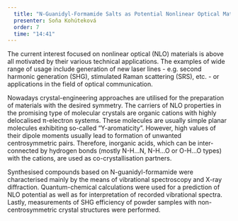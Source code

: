 ```yaml
---
  title: "N-Guanidyl-Formamide Salts as Potential Nonlinear Optical Materials"
  presenter: Soňa Kohúteková
  order: 7
  time: "14:41"
---
```

The current interest focused on nonlinear optical (NLO) materials is above all motivated by their various technical applications. The examples of wide range of usage include generation of new laser lines - e.g. second harmonic generation (SHG), stimulated Raman scattering (SRS), etc. - or applications in the field of optical communication. 

Nowadays crystal-engineering approaches are utilised for the preparation of materials with the desired symmetry. The carriers of NLO properties in the promising type of molecular crystals are organic cations with highly delocalised π-electron systems. These molecules are usually simple planar molecules exhibiting so-called “Y-aromaticity”. However, high values of their dipole moments usually lead to formation of unwanted centrosymmetric pairs. Therefore, inorganic acids, which can be inter-connected by hydrogen bonds (mostly N-H…N, N-H…O or O-H…O types) with the cations, are used as co-crystallisation partners. 
 
Synthesised compounds based on N-guanidyl-formamide were characterised mainly by the means of vibrational spectroscopy and X-ray diffraction. Quantum-chemical calculations were used for a prediction of NLO potential as well as for interpretation of recorded vibrational spectra. Lastly, measurements of SHG efficiency of powder samples with non-centrosymmetric crystal structures were performed. 